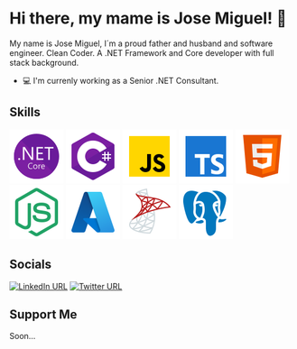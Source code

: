 # Hi there, my mame is Jose Miguel! 👋

My name is Jose Miguel, I´m a proud father and husband and software engineer. Clean Coder. A .NET Framework and Core developer with full stack background.

- :computer: I'm currenly working as a Senior .NET Consultant.

<!--
**jmmoyadev/jmmoyadev** is a ✨ _special_ ✨ repository because its `README.md` (this file) appears on your GitHub profile.

Here are some ideas to get you started:

- 🔭 I’m currently working on ...
- 🌱 I’m currently learning ...
- 👯 I’m looking to collaborate on ...
- 🤔 I’m looking for help with ...
- 💬 Ask me about ...
- 📫 How to reach me: ...
- 😄 Pronouns: ...
- ⚡ Fun fact: ...
-->

## Skills

<a href="https://dotnet.microsoft.com/" target="_blank" rel="noreferrer"><img src="/icons/icons8-.net-framework.svg" alt=".NET"/></a>
<a href="https://docs.microsoft.com/en-us/dotnet/csharp/" target="_blank" rel="noreferrer"><img src="/icons/icons8-c-sharp-logo.svg" alt="C#"/></a> 
<a href="https://developer.mozilla.org/en-US/docs/Web/JavaScript" target="_blank" rel="noreferrer"><img src="/icons/icons8-javascript.svg" alt="JavaScript"/></a> 
<a href="https://www.typescriptlang.org/" target="_blank" rel="noreferrer"><img src="/icons/icons8-typescript.svg" alt="TypeScript"/></a> 
<a href="https://developer.mozilla.org/en-US/docs/Glossary/HTML5" target="_blank" rel="noreferrer"><img src="/icons/icons8-html5.svg" alt="HTML5"/></a> 
<a href="https://nodejs.org/en/" target="_blank" rel="noreferrer"><img src="/icons/icons8-nodejs.svg" alt="NodeJS"/></a> 
<a href="https://azure.microsoft.com/" target="_blank" rel="noreferrer"><img src="/icons/icons8-azure.svg" alt="Azure"/></a> 
<a href="https://www.microsoft.com/es-es/sql-server/" target="_blank" rel="noreferrer"><img src="/icons/icons8-microsoft-sql-server.svg" alt="SQL Server"/></a> 
<a href="https://www.postgresql.org/" target="_blank" rel="noreferrer"><img src="/icons/icons8-postgresql.svg" alt="PostgreSQL"/></a> 



## Socials
<!--<p>
  <a href="https://linkedin.com/in/jmmoyadev" target="_blank"><img src="https://img.shields.io/badge/Connect-blue?logo=LinkedIn&style=for-the-badge"/></a>
  <a href="https://twitter.com/jmmoyadev" target="_blank"><img alt="X (formerly Twitter) Follow" src="https://img.shields.io/badge/Follow-white?logo=x&logoColor=black&style=for-the-badge"></a>
</p>-->

<!--[![LinkedIn URL](https://img.shields.io/badge/LinkedIn-0077B5?logo=LinkedIn&style=flat)](https://linkedin.com/in/jmmoyadev)-->
<!--[![LinkedIn URL](https://img.shields.io/badge/LinkedIn-0077B5?logo=LinkedIn&style=flat-square)](https://linkedin.com/in/jmmoyadev)-->
<!--[![LinkedIn URL](https://img.shields.io/badge/LinkedIn-0077B5?logo=LinkedIn&style=plastic)](https://linkedin.com/in/jmmoyadev)-->
[![LinkedIn URL](https://img.shields.io/badge/LinkedIn-0077B5?logo=LinkedIn&style=for-the-badge)](https://linkedin.com/in/jmmoyadev)  [![Twitter URL](https://img.shields.io/badge/twitter-white?logo=x&logoColor=black&style=for-the-badge)](https://twitter.com/jmmoyadev)
<!--[![LinkedIn URL](https://img.shields.io/badge/LinkedIn-0077B5?logo=LinkedIn&style=social)](https://linkedin.com/in/jmmoyadev)-->

<!--[![Twitter URL](https://img.shields.io/badge/twitter-1d9cf0?logo=x&logoColor=black&style=flat)](https://twitter.com/jmmoyadev)-->
<!--[![Twitter URL](https://img.shields.io/badge/twitter-1d9cf0?logo=x&logoColor=black&style=flat-square)](https://twitter.com/jmmoyadev)-->
<!--[![Twitter URL](https://img.shields.io/badge/twitter-1d9cf0?logo=x&logoColor=black&style=plastic)](https://twitter.com/jmmoyadev)-->

<!--[![Twitter URL](https://img.shields.io/badge/twitter-1d9cf0?logo=x&logoColor=black&style=social)](https://twitter.com/jmmoyadev)-->


## Support Me
Soon...
